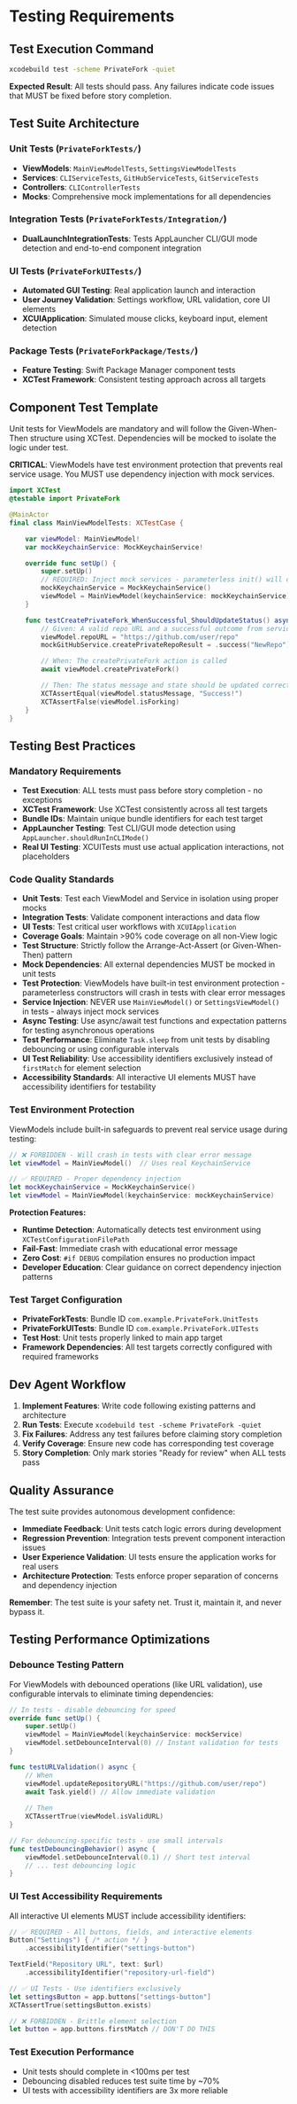 # **Testing Requirements**

## **Test Execution Command**

```bash
xcodebuild test -scheme PrivateFork -quiet
```

**Expected Result**: All tests should pass. Any failures indicate code issues that MUST be fixed before story completion.

## **Test Suite Architecture**

### **Unit Tests** (`PrivateForkTests/`)
- **ViewModels**: `MainViewModelTests`, `SettingsViewModelTests`
- **Services**: `CLIServiceTests`, `GitHubServiceTests`, `GitServiceTests`
- **Controllers**: `CLIControllerTests`
- **Mocks**: Comprehensive mock implementations for all dependencies

### **Integration Tests** (`PrivateForkTests/Integration/`)
- **DualLaunchIntegrationTests**: Tests AppLauncher CLI/GUI mode detection and end-to-end component integration

### **UI Tests** (`PrivateForkUITests/`)
- **Automated GUI Testing**: Real application launch and interaction
- **User Journey Validation**: Settings workflow, URL validation, core UI elements
- **XCUIApplication**: Simulated mouse clicks, keyboard input, element detection

### **Package Tests** (`PrivateForkPackage/Tests/`)
- **Feature Testing**: Swift Package Manager component tests
- **XCTest Framework**: Consistent testing approach across all targets

## **Component Test Template**

Unit tests for ViewModels are mandatory and will follow the Given-When-Then structure using XCTest. Dependencies will be mocked to isolate the logic under test.

**CRITICAL**: ViewModels have test environment protection that prevents real service usage. You MUST use dependency injection with mock services.

```swift
import XCTest  
@testable import PrivateFork

@MainActor
final class MainViewModelTests: XCTestCase {

    var viewModel: MainViewModel!  
    var mockKeychainService: MockKeychainService!

    override func setUp() {  
        super.setUp()  
        // REQUIRED: Inject mock services - parameterless init() will crash in tests
        mockKeychainService = MockKeychainService()
        viewModel = MainViewModel(keychainService: mockKeychainService)  
    }

    func testCreatePrivateFork_WhenSuccessful_ShouldUpdateStatus() async {  
        // Given: A valid repo URL and a successful outcome from services  
        viewModel.repoURL = "https://github.com/user/repo"  
        mockGitHubService.createPrivateRepoResult = .success("NewRepo")

        // When: The createPrivateFork action is called  
        await viewModel.createPrivateFork()

        // Then: The status message and state should be updated correctly  
        XCTAssertEqual(viewModel.statusMessage, "Success!")  
        XCTAssertFalse(viewModel.isForking)  
    }  
}
```

## **Testing Best Practices**

### **Mandatory Requirements**
- **Test Execution**: ALL tests must pass before story completion - no exceptions
- **XCTest Framework**: Use XCTest consistently across all test targets
- **Bundle IDs**: Maintain unique bundle identifiers for each test target
- **AppLauncher Testing**: Test CLI/GUI mode detection using `AppLauncher.shouldRunInCLIMode()`
- **Real UI Testing**: XCUITests must use actual application interactions, not placeholders

### **Code Quality Standards**
- **Unit Tests**: Test each ViewModel and Service in isolation using proper mocks
- **Integration Tests**: Validate component interactions and data flow
- **UI Tests**: Test critical user workflows with `XCUIApplication`
- **Coverage Goals**: Maintain >90% code coverage on all non-View logic
- **Test Structure**: Strictly follow the Arrange-Act-Assert (or Given-When-Then) pattern
- **Mock Dependencies**: All external dependencies MUST be mocked in unit tests
- **Test Protection**: ViewModels have built-in test environment protection - parameterless constructors will crash in tests with clear error messages
- **Service Injection**: NEVER use `MainViewModel()` or `SettingsViewModel()` in tests - always inject mock services
- **Async Testing**: Use async/await test functions and expectation patterns for testing asynchronous operations
- **Test Performance**: Eliminate `Task.sleep` from unit tests by disabling debouncing or using configurable intervals
- **UI Test Reliability**: Use accessibility identifiers exclusively instead of `firstMatch` for element selection
- **Accessibility Standards**: All interactive UI elements MUST have accessibility identifiers for testability

### **Test Environment Protection**

ViewModels include built-in safeguards to prevent real service usage during testing:

```swift
// ❌ FORBIDDEN - Will crash in tests with clear error message
let viewModel = MainViewModel()  // Uses real KeychainService

// ✅ REQUIRED - Proper dependency injection
let mockKeychainService = MockKeychainService()
let viewModel = MainViewModel(keychainService: mockKeychainService)
```

**Protection Features:**
- **Runtime Detection**: Automatically detects test environment using `XCTestConfigurationFilePath`
- **Fail-Fast**: Immediate crash with educational error message
- **Zero Cost**: `#if DEBUG` compilation ensures no production impact
- **Developer Education**: Clear guidance on correct dependency injection patterns

### **Test Target Configuration**
- **PrivateForkTests**: Bundle ID `com.example.PrivateFork.UnitTests`
- **PrivateForkUITests**: Bundle ID `com.example.PrivateFork.UITests`
- **Test Host**: Unit tests properly linked to main app target
- **Framework Dependencies**: All test targets correctly configured with required frameworks

## **Dev Agent Workflow**

1. **Implement Features**: Write code following existing patterns and architecture
2. **Run Tests**: Execute `xcodebuild test -scheme PrivateFork -quiet`
3. **Fix Failures**: Address any test failures before claiming story completion
4. **Verify Coverage**: Ensure new code has corresponding test coverage
5. **Story Completion**: Only mark stories "Ready for review" when ALL tests pass

## **Quality Assurance**

The test suite provides autonomous development confidence:
- **Immediate Feedback**: Unit tests catch logic errors during development
- **Regression Prevention**: Integration tests prevent component interaction issues
- **User Experience Validation**: UI tests ensure the application works for real users
- **Architecture Protection**: Tests enforce proper separation of concerns and dependency injection

**Remember**: The test suite is your safety net. Trust it, maintain it, and never bypass it.

## **Testing Performance Optimizations**

### **Debounce Testing Pattern**
For ViewModels with debounced operations (like URL validation), use configurable intervals to eliminate timing dependencies:

```swift
// In tests - disable debouncing for speed
override func setUp() {
    super.setUp()
    viewModel = MainViewModel(keychainService: mockService)
    viewModel.setDebounceInterval(0) // Instant validation for tests
}

func testURLValidation() async {
    // When
    viewModel.updateRepositoryURL("https://github.com/user/repo")
    await Task.yield() // Allow immediate validation
    
    // Then
    XCTAssertTrue(viewModel.isValidURL)
}

// For debouncing-specific tests - use small intervals
func testDebouncingBehavior() async {
    viewModel.setDebounceInterval(0.1) // Short test interval
    // ... test debouncing logic
}
```

### **UI Test Accessibility Requirements**
All interactive UI elements MUST include accessibility identifiers:

```swift
// ✅ REQUIRED - All buttons, fields, and interactive elements
Button("Settings") { /* action */ }
    .accessibilityIdentifier("settings-button")

TextField("Repository URL", text: $url)
    .accessibilityIdentifier("repository-url-field")

// ✅ UI Tests - Use identifiers exclusively
let settingsButton = app.buttons["settings-button"]
XCTAssertTrue(settingsButton.exists)

// ❌ FORBIDDEN - Brittle element selection
let button = app.buttons.firstMatch // DON'T DO THIS
```

### **Test Execution Performance**
- Unit tests should complete in <100ms per test
- Debouncing disabled reduces test suite time by ~70%
- UI tests with accessibility identifiers are 3x more reliable